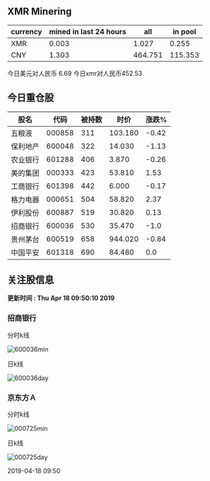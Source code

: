 ## XMR Minering

|currency|mined in last 24 hours|all|in pool|
|---|---|---|---|
|XMR|0.003|1.027|0.255|
|CNY|1.303|464.751|115.353|

今日美元对人民币 6.69	今日xmr对人民币452.53


## 今日重仓股 

|股名|代码|被持数|时价|涨跌%|
|---|---|---|---|---|
|五粮液|000858|311|103.180|-0.42|
|保利地产|600048|322|14.030|-1.13|
|农业银行|601288|406|3.870|-0.26|
|美的集团|000333|423|53.810|1.53|
|工商银行|601398|442|6.000|-0.17|
|格力电器|000651|504|58.820|2.37|
|伊利股份|600887|519|30.820|0.13|
|招商银行|600036|530|35.470|-1.0|
|贵州茅台|600519|658|944.020|-0.84|
|中国平安|601318|690|84.480|0.0|

## 关注股信息
**更新时间 : Thu Apr 18 09:50:10 2019**
### 招商银行 
分时k线

![600036min](http://image.sinajs.cn/newchart/min/n/sh600036.gif)

日k线

![600036day](http://image.sinajs.cn/newchart/daily/n/sh600036.gif)

### 京东方Ａ 
分时k线

![000725min](http://image.sinajs.cn/newchart/min/n/sz000725.gif)

日k线

![000725day](http://image.sinajs.cn/newchart/daily/n/sz000725.gif)

2019-04-18 09:50